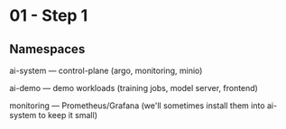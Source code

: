 # 01 - Step 1 

## Namespaces
ai-system — control-plane (argo, monitoring, minio)

ai-demo — demo workloads (training jobs, model server, frontend)

monitoring — Prometheus/Grafana (we'll sometimes install them into ai-system to keep it small)